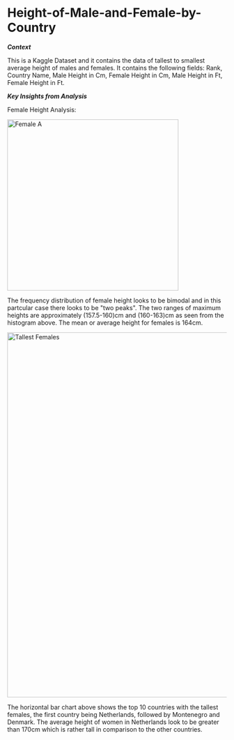 # Height-of-Male-and-Female-by-Country

**_Context_**

This is a Kaggle Dataset and it contains the data of tallest to smallest average height of males and females. It contains the following fields:
Rank, Country Name, Male Height in Cm, Female Height in Cm, Male Height in Ft, Female Height in Ft.

_**Key Insights from Analysis**_

Female Height Analysis:

<img width="393" alt="Female A" src="https://user-images.githubusercontent.com/92783883/165139705-9ef3c51a-3e8a-4d71-9ad2-63fa350ddf3f.png">

The frequency distribution of female height looks to be bimodal and in this partcular case there looks to be "two peaks". The two ranges of maximum heights are approximately (157.5-160)cm and (160-163)cm as seen from the histogram above. The mean or average height for females is 164cm.


<img width="838" alt="Tallest Females" src="https://user-images.githubusercontent.com/92783883/165140566-5027943f-7c2a-4950-9f6d-f61a66d0cf5a.png">

The horizontal bar chart above shows the top 10 countries with the tallest females, the first country being Netherlands, followed by Montenegro and Denmark. The average height of women in Netherlands look to be greater than 170cm which is rather tall in comparison to the other countries.

